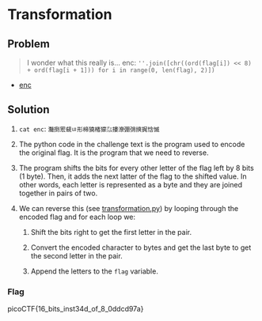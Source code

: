 # Transformation

## Problem

> I wonder what this really is...
> enc: `''.join([chr((ord(flag[i]) << 8) + ord(flag[i + 1])) for i in range(0, len(flag), 2)])`

* [enc](./enc)

## Solution

1. `cat enc`: `灩捯䍔䙻ㄶ形楴獟楮獴㌴摟潦弸弰摤捤㤷慽`

2. The python code in the challenge text is the program used to encode the original flag. It is the program that we need to reverse.

3. The program shifts the bits for every other letter of the flag left by 8 bits (1 byte). Then, it adds the next latter of the flag to the shifted value. In other words, each letter is represented as a byte and they are joined together in pairs of two.

4. We can reverse this (see [transformation.py](./transformation.py)) by looping through the encoded flag and for each loop we:

    1. Shift the bits right to get the first letter in the pair.

    2. Convert the encoded character to bytes and get the last byte to get the second letter in the pair.

    3. Append the letters to the `flag` variable.

### Flag

picoCTF{16_bits_inst34d_of_8_0ddcd97a}